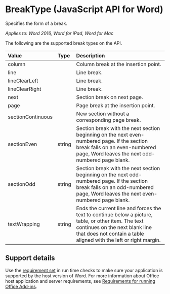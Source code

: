 # BreakType (JavaScript API for Word)

Specifies the form of a break.

_Applies to: Word 2016, Word for iPad, Word for Mac_

The following are the supported break types on the API.

| **Value**         | **Type** | **Description**     |
|:-----------------|:--------|:----|
|column| | Column break at the insertion point. |
|line| | Line break. |
|lineClearLeft| | Line break. |
|lineClearRight| | Line break. |
|next| | Section break on next page. |
|page| | Page break at the insertion point.|
|sectionContinuous| | New section without a corresponding page break.|
|sectionEven| string | Section break with the next section beginning on the next even-numbered page. If the section break falls on an even-numbered page, Word leaves the next odd-numbered page blank.|
|sectionOdd| string | Section break with the next section beginning on the next odd-numbered page. If the section break falls on an odd-numbered page, Word leaves the next even-numbered page blank.|
|textWrapping| string | Ends the current line and forces the text to continue below a picture, table, or other item. The text continues on the next blank line that does not contain a table aligned with the left or right margin.|

## Support details
Use the [requirement set](../office-add-in-requirement-sets.md) in run time checks to make sure your application is supported by the host version of Word. For more information about Office host application and server requirements, see [Requirements for running Office Add-ins](../../docs/overview/requirements-for-running-office-add-ins.md).